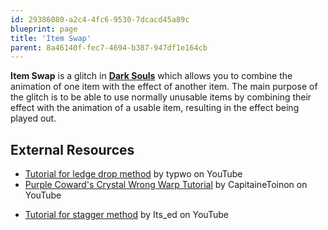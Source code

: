 ```yaml
---
id: 29386080-a2c4-4fc6-9530-7dcacd45a89c
blueprint: page
title: 'Item Swap'
parent: 8a46140f-fec7-4694-b387-947df1e164cb
---
```

**Item Swap** is a glitch in **[Dark Souls](/darksouls)** which allows you to combine the animation of one item with the effect of another item. The main purpose of the glitch is to be able to use normally unusable items by combining their effect with the animation of a usable item, resulting in the effect being played out.

## External Resources

- [Tutorial for ledge drop method](//www.youtube.com/watch?v=Oj67BxS2kk4) by typwo on YouTube
- [Purple Coward's Crystal Wrong Warp Tutorial](//www.youtube.com/watch?v=CpycK7uzVJM) by CapitaineToinon on YouTube

* [Tutorial for stagger method](//www.youtube.com/watch?v=LFB7EUsB1Dw) by Its_ed on YouTube
